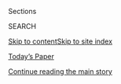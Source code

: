 <div id="app">

<div>

<div class="NYTAppHideMasthead css-1r6wvpq e1suatyy0">

<div class="section css-ui9rw0 e1suatyy2">

<div class="css-eph4ug er09x8g0">

<div class="css-6n7j50">

</div>

<span class="css-1dv1kvn">Sections</span>

<div class="css-10488qs">

<span class="css-1dv1kvn">SEARCH</span>

</div>

[Skip to content](#site-content)[Skip to site
index](#site-index)

</div>

<div class="css-10698na e1huz5gh0">

</div>

</div>

<div id="masthead-bar-one" class="section hasLinks css-15hmgas e1csuq9d3">

<div class="css-uqyvli e1csuq9d0">

</div>

<div class="css-1uqjmks e1csuq9d1">

</div>

<div class="css-9e9ivx">

[](https://myaccount.nytimes.com/auth/login?response_type=cookie&client_id=vi)

</div>

<div class="css-1bvtpon e1csuq9d2">

[Today’s Paper](https://www.nytimes.com/section/todayspaper)

</div>

</div>

</div>

</div>

<div data-aria-hidden="false">

<div id="site-content" data-role="main">

<div id="top-wrapper" class="css-15p45cc eaca97t0" type="top">

<div id="top-slug" class="css-19x0jxb eaca97t1" hidden="">

Advertisement

</div>

[Continue reading the main
story](#after-top)

<div class="ad top-wrapper" style="text-align:center;height:100%;display:block;min-height:90px">

<div id="top" class="place-ad" data-position="top" data-size-key="top">

</div>

</div>

<div id="after-top">

</div>

</div>

<div id="byline" class="section css-15h4p1b e9abtgs0">

<div class="css-1j21atc e1svk9qx1">

<div class="css-nfcc9b e1svk9qx3">

<div class="css-cnx41t">

![Portrait of Amy
Harmon](https://static01.nyt.com/images/2020/04/29/reader-center/author-amy-harmon/author-amy-harmon-thumbLarge-v2.png)

</div>

<div class="css-vl9dhg e1svk9qx5">

<div class="css-1nrhkj6 e1svk9qx6">

# Amy Harmon

</div>

## <span></span>

Amy Harmon is a national correspondent for The New York Times, covering
the intersection of science and society.

<span class="css-dd5dyy">More**</span>

</div>

</div>

</div>

<div>

<div id="mid1-wrapper" class="css-1mn4oms eaca97t0" type="rank">

<div id="mid1-slug" class="css-1tag3rd eaca97t1">

Advertisement

</div>

[Continue reading the main
story](#after-mid1)

<div id="mid1" class="ad mid1-wrapper" style="text-align:center;height:100%;display:block">

</div>

<div id="after-mid1">

</div>

</div>

</div>

<div class="css-185go5a e1o5byef0">

<div class="css-15cbhtu">

  - [Latest](#stream-panel)
  - <span class="css-6n7j50">Search</span>
    <div class="control">
    <div class="label-container css-1dv1kvn">
    Search
    </div>
    <div class="css-wm4t3d">
    **<span id="clear-search-input" class="css-1dv1kvn">Clear this text
    input</span>
    </div>
    </div>
    <span class="css-1iovbfw"></span>

<div id="stream-panel" class="section css-8msx5b e1jz0cab1">

<div class="css-13mho3u">

1.  
    
    <div class="css-1cp3ece">
    
    <div class="css-1l4spti">
    
    [](/2020/06/22/us/racism-white-americans.html)
    
    <div class="css-79elbk">
    
    ![](https://static01.nyt.com/images/2020/06/21/us/00unrest-angst-1/merlin_173568252_6b62dd2c-9d72-4c34-a7c3-3fd14af256eb-thumbWide.jpg?quality=75&auto=webp&disable=upscale)
    
    </div>
    
    ## White Americans Say They Are Waking Up to Racism. What Will It Add Up To?
    
    Anti-racism activists have detailed concerns that are not only about
    symbols or slurs but also about entire systems governing how
    Americans live.
    
    <div class="css-1nqbnmb ea5icrr0">
    
    By <span class="css-1n7hynb">Amy Harmon <span>and</span> Audra D. S.
    Burch</span>
    
    </div>
    
    </div>
    
    <div class="css-1lc2l26 e1xfvim33">
    
    </div>
    
    </div>

2.  
    
    <div class="css-1cp3ece">
    
    <div class="css-1l4spti">
    
    [](/es/2020/06/15/espanol/mundo/racismo-george-floyd-protestas.html)
    
    <div class="css-79elbk">
    
    ![](https://static01.nyt.com/images/2020/06/12/us/15unrest-recckoning-ES-01/merlin_173350512_63361a86-b944-4671-9521-b35cd294351f-thumbWide.jpg?quality=75&auto=webp&disable=upscale)
    
    </div>
    
    ### <span class="css-m70j1g">Estados unidos</span>
    
    ## De NASCAR a la industria de los cosméticos, los llamados a la justicia racial se extienden
    
    Lo que comenzó como un impulso renovado para pedir una reforma
    policial ahora ha alcanzado casi todos los aspectos de la vida
    estadounidense.
    
    <div class="css-1nqbnmb ea5icrr0">
    
    By <span class="css-1n7hynb">Amy Harmon, Apoorva Mandavilli, Sapna
    Maheshwari <span>and</span> Jodi Kantor</span>
    
    </div>
    
    <div class="css-185051n">
    
    [Read in
    English](https://www.nytimes.com/2020/06/13/us/george-floyd-racism-america.html "Read in English")
    
    </div>
    
    </div>
    
    <div class="css-1lc2l26 e1xfvim33">
    
    </div>
    
    </div>

3.  
    
    <div class="css-1cp3ece">
    
    <div class="css-1l4spti">
    
    [](/2020/06/13/us/george-floyd-racism-america.html)
    
    <div class="css-79elbk">
    
    ![](https://static01.nyt.com/images/2020/06/12/us/00UNREST-RECKONING-top-promo/00UNREST-RECKONING-top-promo-thumbWide-v4.jpg?quality=75&auto=webp&disable=upscale)
    
    </div>
    
    ## From Cosmetics to NASCAR, Calls for Racial Justice Are Spreading
    
    What started as a renewed push for police reform has now touched
    seemingly every aspect of American life.
    
    <div class="css-1nqbnmb ea5icrr0">
    
    By <span class="css-1n7hynb">Amy Harmon, Apoorva Mandavilli, Sapna
    Maheshwari <span>and</span> Jodi Kantor</span>
    
    </div>
    
    <div class="css-185051n">
    
    [Leer en
    español](https://www.nytimes.com/es/2020/06/15/espanol/mundo/racismo-george-floyd-protestas.html "Read in Spanish")
    
    </div>
    
    </div>
    
    <div class="css-1lc2l26 e1xfvim33">
    
    </div>
    
    </div>

4.  
    
    <div class="css-1cp3ece">
    
    <div class="css-1l4spti">
    
    [](/2020/06/12/us/george-floyd-white-protesters.html)
    
    <div class="css-79elbk">
    
    ![](https://static01.nyt.com/images/2020/06/11/us/11UNREST-WHITE-boroughhall/11UNREST-WHITE-boroughhall-thumbWide-v3.jpg?quality=75&auto=webp&disable=upscale)
    
    </div>
    
    ## One Big Difference About George Floyd Protests: Many White Faces
    
    Early demographic data shows a significant presence of white
    protesters.
    
    <div class="css-1nqbnmb ea5icrr0">
    
    By <span class="css-1n7hynb">Amy Harmon <span>and</span> Sabrina
    Tavernise</span>
    
    </div>
    
    </div>
    
    <div class="css-1lc2l26 e1xfvim33">
    
    </div>
    
    </div>

5.  
    
    <div class="css-1cp3ece">
    
    <div class="css-1l4spti">
    
    [](/2020/06/07/us/Protest-coronavirus-george-floyd.html)
    
    <div class="css-79elbk">
    
    ![](https://static01.nyt.com/images/2020/06/07/us/07unrest-virus-1/merlin_173202873_ad6fc13c-8a3c-40c8-8f8c-7715712f4177-thumbWide.jpg?quality=75&auto=webp&disable=upscale)
    
    </div>
    
    ## A Delicate Balance: Weighing Protest Against the Risks of the Coronavirus
    
    As the protests against police brutality continue, public officials
    are warily watching for signs that mass demonstrations are leading
    to virus outbreaks.
    
    <div class="css-1nqbnmb ea5icrr0">
    
    By <span class="css-1n7hynb">Amy Harmon <span>and</span> Rick
    Rojas</span>
    
    </div>
    
    </div>
    
    <div class="css-1lc2l26 e1xfvim33">
    
    </div>
    
    </div>

6.  
    
    <div class="css-1cp3ece">
    
    <div class="css-1l4spti">
    
    [](/2020/06/02/us/coronavirus-protests-george-floyd.html)
    
    <div class="css-79elbk">
    
    ![](https://static01.nyt.com/images/2020/06/02/us/02UNREST-VIRUS-mlps/merlin_173084217_dd54b766-ca55-40df-b1b9-000c78fc59a0-thumbWide.jpg?quality=75&auto=webp&disable=upscale)
    
    </div>
    
    ## Protests Draw Shoulder-to-Shoulder Crowds After Months of Virus Isolation
    
    Much of the country stayed inside, separated, as a way to slow the
    spread of the coronavirus. Now protests are creating crowds,
    threatening a resurgence.
    
    <div class="css-1nqbnmb ea5icrr0">
    
    By <span class="css-1n7hynb">Julie Bosman <span>and</span> Amy
    Harmon</span>
    
    </div>
    
    </div>
    
    <div class="css-1lc2l26 e1xfvim33">
    
    </div>
    
    </div>

7.  
    
    <div class="css-1cp3ece">
    
    <div class="css-1l4spti">
    
    [](/2020/05/20/us/coronavirus-reopening-50-states.html)
    
    <div class="css-79elbk">
    
    ![](https://static01.nyt.com/images/2020/05/20/us/20virus-states-CT1/20virus-states-CT1-thumbWide-v3.jpg?quality=75&auto=webp&disable=upscale)
    
    </div>
    
    ## All 50 States Are Now Reopening. But at What Cost?
    
    Governors face intensifying pressure to reopen their economies, but
    experts warn it could mean thousands of new deaths.
    
    <div class="css-1nqbnmb ea5icrr0">
    
    By <span class="css-1n7hynb">Sarah Mervosh <span>and</span> Amy
    Harmon</span>
    
    </div>
    
    </div>
    
    <div class="css-1lc2l26 e1xfvim33">
    
    </div>
    
    </div>

8.  
    
    <div class="css-1cp3ece">
    
    <div class="css-1l4spti">
    
    [](/2020/05/16/us/coronavirus-united-states.html)
    
    <div class="css-79elbk">
    
    ![](https://static01.nyt.com/images/2020/05/16/multimedia/stateofthevirus-promo-map/stateofthevirus-promo-map-thumbWide.png?quality=75&auto=webp&disable=upscale)
    
    </div>
    
    ## Coronavirus Cases Slow in U.S., but the Big Picture Remains Tenuous
    
    Reports of new cases have declined nationally, and deaths have
    slowed. But reopening plans leave unanswered questions.
    
    <div class="css-1nqbnmb ea5icrr0">
    
    By <span class="css-1n7hynb">Julie Bosman, Amy Harmon
    <span>and</span> Mitch
    Smith</span>
    
    </div>
    
    </div>
    
    <div class="css-1lc2l26 e1xfvim33">
    
    </div>
    
    </div>

9.  
    
    <div class="css-1cp3ece">
    
    <div class="css-1l4spti">
    
    [](/2020/05/05/us/coronavirus-deaths-cases-united-states.html)
    
    <div class="css-79elbk">
    
    ![](https://static01.nyt.com/images/2020/05/06/us/05stateofthevirus-01-jump/05stateofthevirus-01-thumbWide.jpg?quality=75&auto=webp&disable=upscale)
    
    </div>
    
    ## With New Hot Spots Emerging, No Sign of a Respite
    
    While cities like New York have seen a hopeful drop in cases,
    upticks in other major cities and smaller communities have offset
    those decreases.
    
    <div class="css-1nqbnmb ea5icrr0">
    
    By <span class="css-1n7hynb">Julie Bosman, Mitch Smith
    <span>and</span> Amy
    Harmon</span>
    
    </div>
    
    </div>
    
    <div class="css-1lc2l26 e1xfvim33">
    
    </div>
    
    </div>

10. 
    
    <div class="css-1cp3ece">
    
    <div class="css-1l4spti">
    
    [](/2020/04/29/us/coronavirus-plasma-donors.html)
    
    <div class="css-79elbk">
    
    ![](https://static01.nyt.com/images/2020/04/27/us/27VIRUS-PLASMA-1/27VIRUS-PLASMA-1-thumbWide-v3.jpg?quality=75&auto=webp&disable=upscale)
    
    </div>
    
    ## ‘Will You Help Save My Brother?’: The Scramble to Find Covid-19 Plasma Donors
    
    A doctor stricken with Covid-19 was running out of options. His
    family mounted a search for a donor whose plasma might help.
    
    <div class="css-1nqbnmb ea5icrr0">
    
    By <span class="css-1n7hynb">Audra D. S. Burch <span>and</span> Amy
    Harmon</span>
    
    </div>
    
    </div>
    
    <div class="css-1lc2l26 e1xfvim33">
    
    </div>
    
    </div>

<div class="css-13mho3u">

<div class="css-1t62hi8">

<div class="css-1stvaey">

Show
More

<div>

<div style="border:0;clip:rect(0 0 0 0);height:1px;margin:-1px;overflow:hidden;white-space:nowrap;padding:0;width:1px;position:absolute" data-role="log" data-aria-live="assertive">

</div>

<div style="border:0;clip:rect(0 0 0 0);height:1px;margin:-1px;overflow:hidden;white-space:nowrap;padding:0;width:1px;position:absolute" data-role="log" data-aria-live="assertive">

</div>

<div style="border:0;clip:rect(0 0 0 0);height:1px;margin:-1px;overflow:hidden;white-space:nowrap;padding:0;width:1px;position:absolute" data-role="log" data-aria-live="polite">

</div>

<div style="border:0;clip:rect(0 0 0 0);height:1px;margin:-1px;overflow:hidden;white-space:nowrap;padding:0;width:1px;position:absolute" data-role="log" data-aria-live="polite">

</div>

</div>

</div>

</div>

</div>

</div>

<div class="css-g6hk37 supplemental">

<div id="mid2-wrapper" class="css-10wkyv7 eaca97t0" type="lede">

<div id="mid2-slug" class="css-1tag3rd eaca97t1">

Advertisement

</div>

[Continue reading the main
story](#after-mid2)

<div id="mid2" class="ad mid2-wrapper" style="text-align:center;height:100%;display:block;min-height:250px">

</div>

<div id="after-mid2">

</div>

</div>

## Follow Elsewhere

<div class="module-body">

  - [**<span data-aria-hidden="true">amy\_harmon</span><span class="css-1dv1kvn">twitter
    page for
    amy\_harmon</span>](https://twitter.com/amy_harmon)
  - [**<span data-aria-hidden="true">amy.harmon</span><span class="css-1dv1kvn">facebook
    page for amy.harmon</span>](https://www.facebook.com/amy.harmon)

</div>

## Feedback? Questions?

<div class="css-hftqp3">

Include your name, the article headline, and your message.

</div>

Email Author

</div>

</div>

</div>

</div>

</div>

</div>

## Site Index

<div>

</div>

## Site Information Navigation

  - [© <span>2020</span> <span>The New York Times
    Company</span>](https://help.nytimes.com/hc/en-us/articles/115014792127-Copyright-notice)

<!-- end list -->

  - [NYTCo](https://www.nytco.com/)
  - [Contact
    Us](https://help.nytimes.com/hc/en-us/articles/115015385887-Contact-Us)
  - [Work with us](https://www.nytco.com/careers/)
  - [Advertise](https://nytmediakit.com/)
  - [T Brand Studio](http://www.tbrandstudio.com/)
  - [Your Ad
    Choices](https://www.nytimes.com/privacy/cookie-policy#how-do-i-manage-trackers)
  - [Privacy](https://www.nytimes.com/privacy)
  - [Terms of
    Service](https://help.nytimes.com/hc/en-us/articles/115014893428-Terms-of-service)
  - [Terms of
    Sale](https://help.nytimes.com/hc/en-us/articles/115014893968-Terms-of-sale)
  - [Site
    Map](https://spiderbites.nytimes.com)
  - [Help](https://help.nytimes.com/hc/en-us)
  - [Subscriptions](https://www.nytimes.com/subscription?campaignId=37WXW)

</div>

</div>
